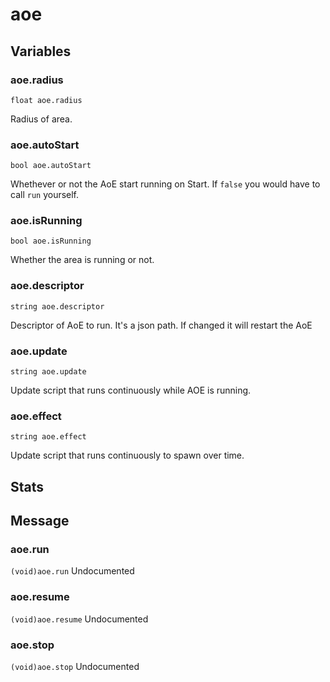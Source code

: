 # aoe
## Variables
### aoe.radius
`float aoe.radius`

Radius of area.
### aoe.autoStart
`bool aoe.autoStart`

Whethever or not the AoE start running on Start.
            If `false` you would have to call `run` yourself.
### aoe.isRunning
`bool aoe.isRunning`

Whether the area is running or not.
### aoe.descriptor
`string aoe.descriptor`

Descriptor of AoE to run. 
            It's a json path. 
            If changed it will restart the AoE
### aoe.update
`string aoe.update`

Update script that runs continuously while AOE is running.
### aoe.effect
`string aoe.effect`

Update script that runs continuously to spawn over time.
## Stats
## Message
### aoe.run
`(void)aoe.run`
Undocumented
### aoe.resume
`(void)aoe.resume`
Undocumented
### aoe.stop
`(void)aoe.stop`
Undocumented


